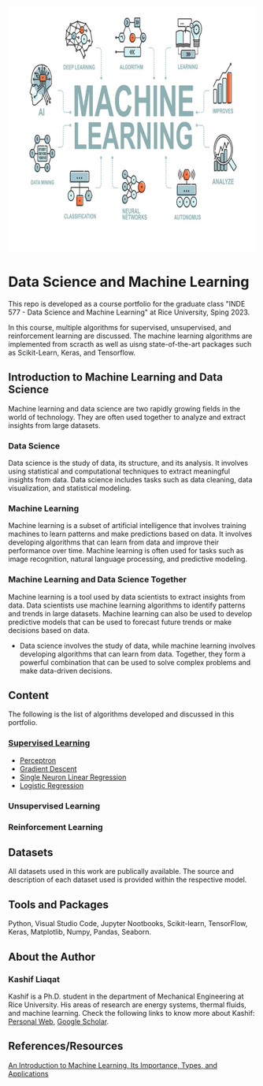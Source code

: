 <img src="https://github.com/kashifliaqat/Data_Science_and_Machine-Learning/raw/main/Images/ML.jpg" alt="Machine Learning" width="800" height="500">


# Data Science and Machine Learning
This repo is developed as a course portfolio for the graduate class "INDE 577 - Data Science and Machine Learning" at Rice University, Sping 2023. 

In this course, multiple algorithms for supervised, unsupervised, and reinforcement learning are discussed. The machine learning algorithms are implemented from scracth as well as uisng state-of-the-art packages such as Scikit-Learn, Keras, and Tensorflow. 

## Introduction to Machine Learning and Data Science

Machine learning and data science are two rapidly growing fields in the world of technology. They are often used together to analyze and extract insights from large datasets.

### Data Science

Data science is the study of data, its structure, and its analysis. It involves using statistical and computational techniques to extract meaningful insights from data. Data science includes tasks such as data cleaning, data visualization, and statistical modeling.

### Machine Learning

Machine learning is a subset of artificial intelligence that involves training machines to learn patterns and make predictions based on data. It involves developing algorithms that can learn from data and improve their performance over time. Machine learning is often used for tasks such as image recognition, natural language processing, and predictive modeling.

### Machine Learning and Data Science Together

Machine learning is a tool used by data scientists to extract insights from data. Data scientists use machine learning algorithms to identify patterns and trends in large datasets. Machine learning can also be used to develop predictive models that can be used to forecast future trends or make decisions based on data.

- Data science involves the study of data, while machine learning involves developing algorithms that can learn from data. Together, they form a powerful combination that can be used to solve complex problems and make data-driven decisions.

## Content 
The following is the list of algorithms developed and discussed in this portfolio. 
### [Supervised Learning](https://github.com/kashifliaqat/Data_Science_and_Machine-Learning/tree/main/Supervised_Learning)
- [Perceptron](https://github.com/kashifliaqat/Data_Science_and_Machine-Learning/tree/main/Supervised_Learning/1_Perceptron)
- [Gradient Descent](https://github.com/kashifliaqat/Data_Science_and_Machine-Learning/tree/main/Supervised_Learning/2_Gradient%20Descent) 
- [Single Neuron Linear Regression](https://github.com/kashifliaqat/Data_Science_and_Machine-Learning/tree/main/Supervised_Learning/3_Single_Neuron_Linear_Regression)
- [Logistic Regression](https://github.com/kashifliaqat/Data_Science_and_Machine-Learning/tree/main/Supervised_Learning/4_Logistic_Regression)

### Unsupervised Learning

### Reinforcement Learning

## Datasets
All datasets used in this work are publically available. The source and description of each dataset used is provided within the respective model. 

## Tools and Packages
Python, Visual Studio Code, Jupyter Nootbooks, Scikit-learn, TensorFlow, Keras, Matplotlib, Numpy, Pandas, Seaborn. 

## About the Author
### Kashif Liaqat
Kashif is a Ph.D. student in the department of Mechanical Engineering at Rice University. His areas of research are energy systems, thermal fluids, and machine learning. Check the following links to know more about Kashif: [Personal Web](https://kashifliaqat.github.io/), [Google Scholar](https://scholar.google.com/citations?user=wad9lnIAAAAJ&hl=en).

## References/Resources
[An Introduction to Machine Learning, Its Importance, Types, and Applications](https://www.fsm.ac.in/blog/an-introduction-to-machine-learning-its-importance-types-and-applications/)



